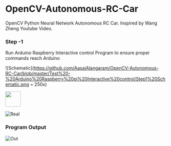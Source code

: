 # OpenCV-Autonomous-RC-Car
OpenCV Python Neural Network Autonomous RC Car. Inspired by  Wang Zheng Youtube Video.

### Step -1 

Run Arduino Raspberry Interactive control Program to ensure proper commands reach Arduino 

![Schematic](https://github.com/AasaiAlangaram/OpenCV-Autonomous-RC-Car/blob/master/Test%20-%20Arduino%20Raspberry%20pi%20Interactive%20control/Step1%20Schematic.png = 250x)

<img src="https://github.com/favicon.ico" width="48">

![Real](https://github.com/AasaiAlangaram/OpenCV-Autonomous-RC-Car/blob/master/Test%20-%20Arduino%20Raspberry%20pi%20Interactive%20control/Real.jpeg)

### Program Output

![Out](https://github.com/AasaiAlangaram/OpenCV-Autonomous-RC-Car/blob/master/Test%20-%20Arduino%20Raspberry%20pi%20Interactive%20control/Test.PNG)
